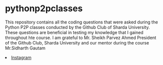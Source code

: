 # pythonp2pclasses



This repository contains all the coding questions that were asked during the Python P2P classes conducted by the Github Club of Sharda University. These questions are beneficial in testing my knowledge that I gained throughout hte course.
I am grateful to Mr. Sheikh Parvez Ahmed President of the Github Club, Sharda University
and our mentor during the course Mr.Sidharth Gautam

 <li><a href="https://www.instagram.com/githubclubsharda/">Instagram</a>   
